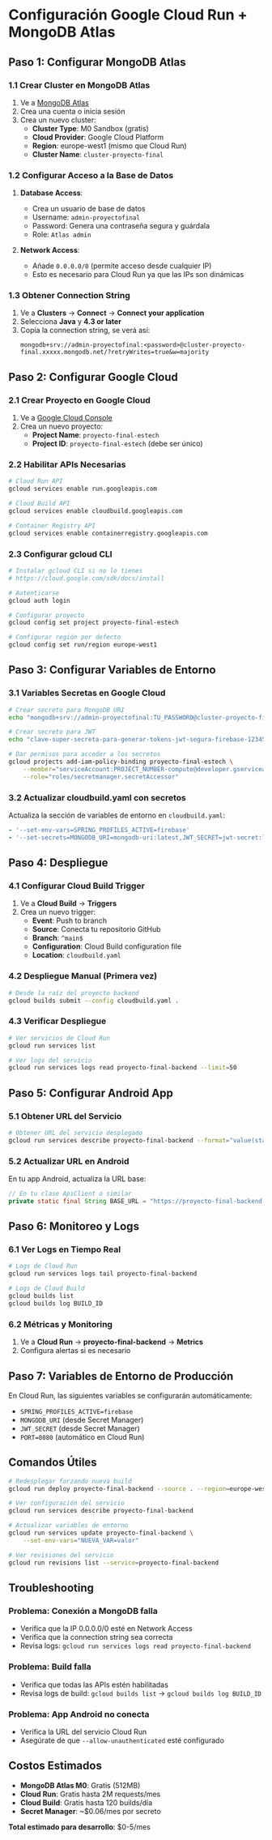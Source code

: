 # Configuración Google Cloud Run + MongoDB Atlas

## Paso 1: Configurar MongoDB Atlas

### 1.1 Crear Cluster en MongoDB Atlas
1. Ve a [MongoDB Atlas](https://cloud.mongodb.com/)
2. Crea una cuenta o inicia sesión
3. Crea un nuevo cluster:
   - **Cluster Type**: M0 Sandbox (gratis)
   - **Cloud Provider**: Google Cloud Platform
   - **Region**: europe-west1 (mismo que Cloud Run)
   - **Cluster Name**: `cluster-proyecto-final`

### 1.2 Configurar Acceso a la Base de Datos
1. **Database Access**:
   - Crea un usuario de base de datos
   - Username: `admin-proyectofinal`
   - Password: Genera una contraseña segura y guárdala
   - Role: `Atlas admin`

2. **Network Access**:
   - Añade `0.0.0.0/0` (permite acceso desde cualquier IP)
   - Esto es necesario para Cloud Run ya que las IPs son dinámicas

### 1.3 Obtener Connection String
1. Ve a **Clusters** → **Connect** → **Connect your application**
2. Selecciona **Java** y **4.3 or later**
3. Copia la connection string, se verá así:
   ```
   mongodb+srv://admin-proyectofinal:<password>@cluster-proyecto-final.xxxxx.mongodb.net/?retryWrites=true&w=majority
   ```

## Paso 2: Configurar Google Cloud

### 2.1 Crear Proyecto en Google Cloud
1. Ve a [Google Cloud Console](https://console.cloud.google.com/)
2. Crea un nuevo proyecto:
   - **Project Name**: `proyecto-final-estech`
   - **Project ID**: `proyecto-final-estech` (debe ser único)

### 2.2 Habilitar APIs Necesarias
```bash
# Cloud Run API
gcloud services enable run.googleapis.com

# Cloud Build API
gcloud services enable cloudbuild.googleapis.com

# Container Registry API
gcloud services enable containerregistry.googleapis.com
```

### 2.3 Configurar gcloud CLI
```bash
# Instalar gcloud CLI si no lo tienes
# https://cloud.google.com/sdk/docs/install

# Autenticarse
gcloud auth login

# Configurar proyecto
gcloud config set project proyecto-final-estech

# Configurar región por defecto
gcloud config set run/region europe-west1
```

## Paso 3: Configurar Variables de Entorno

### 3.1 Variables Secretas en Google Cloud
```bash
# Crear secreto para MongoDB URI
echo "mongodb+srv://admin-proyectofinal:TU_PASSWORD@cluster-proyecto-final.xxxxx.mongodb.net/db_fproject?retryWrites=true&w=majority" | gcloud secrets create mongodb-uri --data-file=-

# Crear secreto para JWT
echo "clave-super-secreta-para-generar-tokens-jwt-segura-firebase-123456" | gcloud secrets create jwt-secret --data-file=-

# Dar permisos para acceder a los secretos
gcloud projects add-iam-policy-binding proyecto-final-estech \
    --member="serviceAccount:PROJECT_NUMBER-compute@developer.gserviceaccount.com" \
    --role="roles/secretmanager.secretAccessor"
```

### 3.2 Actualizar cloudbuild.yaml con secretos
Actualiza la sección de variables de entorno en `cloudbuild.yaml`:
```yaml
- '--set-env-vars=SPRING_PROFILES_ACTIVE=firebase'
- '--set-secrets=MONGODB_URI=mongodb-uri:latest,JWT_SECRET=jwt-secret:latest'
```

## Paso 4: Despliegue

### 4.1 Configurar Cloud Build Trigger
1. Ve a **Cloud Build** → **Triggers**
2. Crea un nuevo trigger:
   - **Event**: Push to branch
   - **Source**: Conecta tu repositorio GitHub
   - **Branch**: `^main$`
   - **Configuration**: Cloud Build configuration file
   - **Location**: `cloudbuild.yaml`

### 4.2 Despliegue Manual (Primera vez)
```bash
# Desde la raíz del proyecto backend
gcloud builds submit --config cloudbuild.yaml .
```

### 4.3 Verificar Despliegue
```bash
# Ver servicios de Cloud Run
gcloud run services list

# Ver logs del servicio
gcloud run services logs read proyecto-final-backend --limit=50
```

## Paso 5: Configurar Android App

### 5.1 Obtener URL del Servicio
```bash
# Obtener URL del servicio desplegado
gcloud run services describe proyecto-final-backend --format="value(status.url)"
```

### 5.2 Actualizar URL en Android
En tu app Android, actualiza la URL base:
```java
// En tu clase ApiClient o similar
private static final String BASE_URL = "https://proyecto-final-backend-XXXXXXXXX-ew.a.run.app/";
```

## Paso 6: Monitoreo y Logs

### 6.1 Ver Logs en Tiempo Real
```bash
# Logs de Cloud Run
gcloud run services logs tail proyecto-final-backend

# Logs de Cloud Build
gcloud builds list
gcloud builds log BUILD_ID
```

### 6.2 Métricas y Monitoring
1. Ve a **Cloud Run** → **proyecto-final-backend** → **Metrics**
2. Configura alertas si es necesario

## Paso 7: Variables de Entorno de Producción

En Cloud Run, las siguientes variables se configurarán automáticamente:
- `SPRING_PROFILES_ACTIVE=firebase`
- `MONGODB_URI` (desde Secret Manager)
- `JWT_SECRET` (desde Secret Manager)
- `PORT=8080` (automático en Cloud Run)

## Comandos Útiles

```bash
# Redesplegar forzando nueva build
gcloud run deploy proyecto-final-backend --source . --region=europe-west1

# Ver configuración del servicio
gcloud run services describe proyecto-final-backend

# Actualizar variables de entorno
gcloud run services update proyecto-final-backend \
    --set-env-vars="NUEVA_VAR=valor"

# Ver revisiones del servicio
gcloud run revisions list --service=proyecto-final-backend
```

## Troubleshooting

### Problema: Conexión a MongoDB falla
- Verifica que la IP 0.0.0.0/0 esté en Network Access
- Verifica que la connection string sea correcta
- Revisa logs: `gcloud run services logs read proyecto-final-backend`

### Problema: Build falla
- Verifica que todas las APIs estén habilitadas
- Revisa logs de build: `gcloud builds list` → `gcloud builds log BUILD_ID`

### Problema: App Android no conecta
- Verifica la URL del servicio Cloud Run
- Asegúrate de que `--allow-unauthenticated` esté configurado

## Costos Estimados

- **MongoDB Atlas M0**: Gratis (512MB)
- **Cloud Run**: Gratis hasta 2M requests/mes
- **Cloud Build**: Gratis hasta 120 builds/día
- **Secret Manager**: ~$0.06/mes por secreto

**Total estimado para desarrollo**: $0-5/mes 